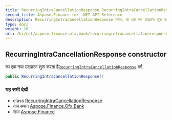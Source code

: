 ```yaml
---
title: RecurringIntraCancellationResponse.RecurringIntraCancellationResponse
second_title: Aspose.Finance for .NET API Reference
description: RecurringIntraCancellationResponse नर्मत. क एक नय उदहरण शुरू करत हैRecurringIntraCancellationResponse वर्ग.
type: docs
weight: 10
url: /hi/net/aspose.finance.ofx.bank/recurringintracancellationresponse/recurringintracancellationresponse/
---
```

## RecurringIntraCancellationResponse constructor

का एक नया उदाहरण शुरू करता है[`RecurringIntraCancellationResponse`](../) वर्ग.

```csharp
public RecurringIntraCancellationResponse()
```

### यह सभी देखें

* class [RecurringIntraCancellationResponse](../)
* नाम स्थान [Aspose.Finance.Ofx.Bank](../../recurringintracancellationresponse/)
* सभा [Aspose.Finance](../../../)


